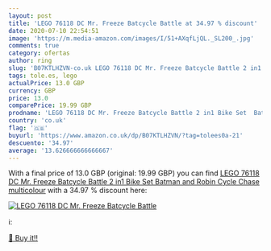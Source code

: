 ```yaml
---
layout: post
title: 'LEGO 76118 DC Mr. Freeze Batcycle Battle at 34.97 % discount'
date: 2020-07-10 22:54:51
image: 'https://m.media-amazon.com/images/I/51+AXqfLjQL._SL200_.jpg'
comments: true
category: ofertas
author: ring
slug: 'B07KTLHZVN-co.uk LEGO 76118 DC Mr. Freeze Batcycle Battle 2 in1 Bike Set...'
tags: tole.es, lego
actualPrice: 13.0 GBP
currency: GBP
price: 13.0
comparePrice: 19.99 GBP
prodname: 'LEGO 76118 DC Mr. Freeze Batcycle Battle 2 in1 Bike Set  Batman and Robin Cycle Chase  multicolour'
country: 'co.uk'
flag: '🇬🇧'
buyurl: 'https://www.amazon.co.uk/dp/B07KTLHZVN/?tag=tolees0a-21'
descuento: '34.97'
average: '13.626666666666667'
---
```


With a final price of 13.0 GBP (original: 19.99 GBP) you can find [LEGO 76118 DC Mr. Freeze Batcycle Battle 2 in1 Bike Set  Batman and Robin Cycle Chase  multicolour](https://www.amazon.co.uk/dp/B07KTLHZVN/?tag=tolees0a-21) with a  34.97 % discount here:

[![LEGO 76118 DC Mr. Freeze Batcycle Battle](https://m.media-amazon.com/images/I/51+AXqfLjQL._SL200_.jpg)](https://www.amazon.co.uk/dp/B07KTLHZVN/?tag=tolees0a-21)

ℹ️:


[🛒 Buy it!!](https://www.amazon.co.uk/dp/B07KTLHZVN/?tag=tolees0a-21)
